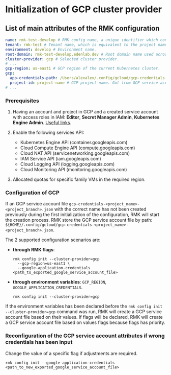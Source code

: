 # Initialization of GCP cluster provider

## List of main attributes of the RMK configuration

```yaml
name: rmk-test-develop # RMK config name, a unique identifier which consists of the project (tenant) name and the abbreviated name of the Git branch.
tenant: rmk-test # Tenant name, which is equivalent to the project name.
environment: develop # Environment name.
root-domain: rmk-test-develop.edenlab.dev # Root domain name used across the cluster.
cluster-provider: gcp # Selected cluster provider.
# ...
gcp-region: us-east1 # GCP region of the current Kubernetes cluster.
gcp:
  app-credentials-path: /Users/alexalex/.config/gcloud/gcp-credentials-rmk-test-develop.json # Absolute path to GCP service account file.   
  project-id: project-name # GCP project name. Got from GCP service account file.
# ...
```

### Prerequisites

1. Having an account and project in GCP and a created service account with access roles in IAM: **Editor**, **Secret Manager Admin**, **Kubernetes Engine Admin**.
   [Useful links](https://cloud.google.com/iam/docs/service-accounts-create#creating).

2. Enable the following services API:

   - Kubernetes Engine API (container.googleapis.com)
   - Cloud Compute Engine API (compute.googleapis.com)
   - Cloud NAT API (servicenetworking.googleapis.com)
   - IAM Service API (iam.googleapis.com)
   - Cloud Logging API (logging.googleapis.com)
   - Cloud Monitoring API (monitoring.googleapis.com)
   
3. Allocated quotas for specific family VMs in the required region.

### Configuration of GCP

If an GCP service account file `gcp-credentials-<project_name>-<project_branch>.json` with the correct name 
has not been created previously during the first initialization of the configuration, RMK will start the creation process.
RMK store the GCP service account file by path: `${HOME}/.config/gcloud/gcp-credentials-<project_name>-<project_branch>.json`.

The 2 supported configuration scenarios are:

* **through RMK flags**:
  ```shell
  rmk config init --cluster-provider=gcp 
    --gcp-region=us-east1 \
    --google-application-credentials <path_to_exported_google_service_account_file>
  ```
  
* **through environment variables**: `GCP_REGION`, `GOOGLE_APPLICATION_CREDENTIALS`.
  ```shell
  rmk config init --cluster-provider=gcp
  ```  

If the environment variables has been declared before the  `rmk config init --cluster-provider=gcp` command was run,
RMK will create a GCP service account file based on their values.
If flags will be declared, RMK will create a GCP service account file based on values flags because flags has priority.

### Reconfiguration of the GCP service account attributes if wrong credentials has been input

Change the value of a specific flag if adjustments are required.

```shell
rmk config init --google-application-credentials <path_to_new_exported_google_service_account_file>
```
